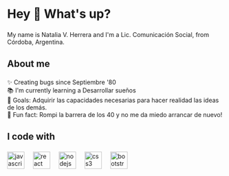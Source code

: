 <h1 align="left">Hey 👋 What's up?</h1>

###

<p align="left">My name is Natalia V. Herrera and I'm a Lic. Comunicación Social, from Córdoba, Argentina.</p>

###

<h2 align="left">About me</h2>

###

<p align="left">✨ Creating bugs since Septiembre '80<br>📚 I'm currently learning a Desarrollar sueños<br>🎯 Goals: Adquirir las capacidades necesarias para hacer realidad las ideas de los demás.<br>🎲 Fun fact: Rompi la barrera de los 40 y no me da miedo arrancar de nuevo!</p>

###

<h2 align="left">I code with</h2>

###

<div align="left">
  <img src="https://cdn.jsdelivr.net/gh/devicons/devicon/icons/javascript/javascript-original.svg" height="40" alt="javascript logo"  />
  <img width="12" />
  <img src="https://cdn.jsdelivr.net/gh/devicons/devicon/icons/react/react-original.svg" height="40" alt="react logo"  />
  <img width="12" />
  <img src="https://cdn.jsdelivr.net/gh/devicons/devicon/icons/nodejs/nodejs-original.svg" height="40" alt="nodejs logo"  />
  <img width="12" />
  <img src="https://cdn.jsdelivr.net/gh/devicons/devicon/icons/css3/css3-original.svg" height="40" alt="css3 logo"  />
  <img width="12" />
  <img src="https://cdn.jsdelivr.net/gh/devicons/devicon/icons/bootstrap/bootstrap-original.svg" height="40" alt="bootstrap logo"  />
</div>

###
